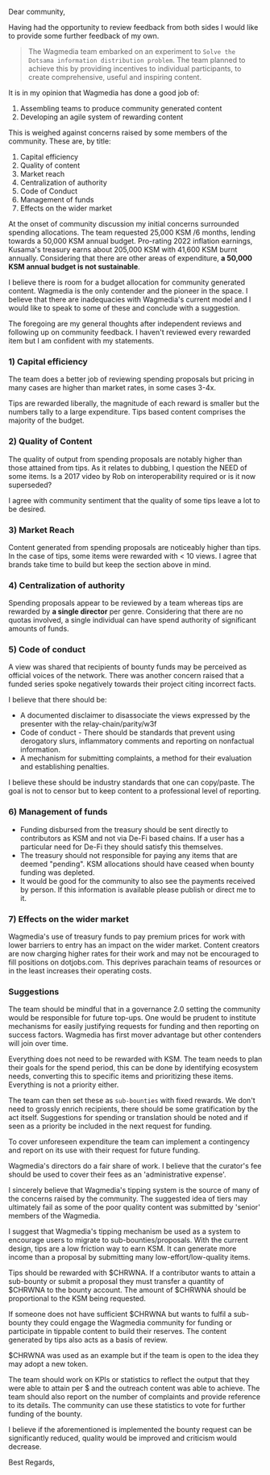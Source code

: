 Dear community,

Having had the opportunity to review feedback from both sides I would like to provide some further feedback of my own.

>The Wagmedia team embarked on an experiment to `Solve the Dotsama information distribution problem`.  The team planned to achieve this by providing incentives to individual participants, to create comprehensive, useful and inspiring content.

It is in my opinion that Wagmedia has done a good job of:

1.  Assembling teams to produce community generated content
2.  Developing an agile system of rewarding content

This is weighed against concerns raised by some members of the community. These are, by title:

1.  Capital efficiency
2.  Quality of content
3.  Market reach
4.  Centralization of authority
5.  Code of Conduct
6.  Management of funds
7.  Effects on the wider market
   
At the onset of community discussion my initial concerns surrounded spending allocations.  The team requested 25,000 KSM /6 months, lending towards a 50,000 KSM annual budget.  Pro-rating 2022 inflation earnings, Kusama's treasury earns about 205,000 KSM with 41,600 KSM burnt annually.  Considering that there are other areas of expenditure, **a 50,000 KSM annual budget is not sustainable**.

 I believe there is room for a budget allocation for community generated content. Wagmedia is the only contender and the pioneer in the space.  I believe that there are inadequacies with Wagmedia's current model and I would like to speak to some of these and conclude with a suggestion.

 The foregoing are my general thoughts after independent reviews and following up on community feedback.  I haven't reviewed every rewarded item but I am confident with my statements.

### 1) Capital efficiency

The team does a better job of reviewing spending proposals but pricing in many cases are higher than market rates, in some cases 3-4x.  

Tips are rewarded liberally, the magnitude of each reward is smaller but the numbers tally to a large expenditure.  Tips based content comprises the majority of the budget.

### 2) Quality of Content

The quality of output from spending proposals are notably higher than those attained from tips.  As it relates to dubbing, I question the NEED of some items.  Is a 2017 video by Rob on interoperability required or is it now superseded?  

I agree with community sentiment that the quality of some tips leave a lot to be desired.

### 3) Market Reach

Content generated from spending proposals are noticeably higher than tips.  In the case of tips, some items were rewarded with < 10 views.  I agree that brands take time to build but keep the section above in mind.

### 4) Centralization of authority

Spending proposals appear to be reviewed by a team whereas tips are rewarded by **a single director** per genre.  Considering that there are no quotas involved, a single individual can have spend authority of significant amounts of funds.

### 5) Code of conduct

A view was shared that recipients of bounty funds may be perceived as official voices of the network.  There was another concern raised that a funded series spoke negatively towards their project citing incorrect facts.

I believe that there should be:

-   A documented disclaimer to disassociate the views expressed by the presenter with the relay-chain/parity/w3f
-   Code of conduct - There should be standards that prevent using derogatory slurs, inflammatory comments and reporting on nonfactual information. 
-   A mechanism for submitting complaints, a method for their evaluation and establishing penalties. 

I believe these should be industry standards that one can copy/paste.  The goal is not to censor but to keep content to a professional level of reporting.

### 6) Management of funds

- Funding disbursed from the treasury should be sent directly to contributors as KSM and not via De-Fi based chains.  If a user has a particular need for De-Fi they should satisfy this themselves.
- The treasury should not responsible for paying any items that are deemed "pending".  KSM allocations should have ceased when bounty funding was depleted.
- It would be good for the community to also see the payments received by person.  If this information is available please publish or direct me to it.


### 7) Effects on the wider market

Wagmedia's use of treasury funds to pay premium prices for work with lower barriers to entry has an impact on the wider market.  Content creators are now charging higher rates for their work and may not be encouraged to fill positions on dotjobs.com.  This deprives parachain teams of resources or in the least increases their operating costs.

### Suggestions

The team should be mindful that in a governance 2.0 setting the community would be responsible for future top-ups.  One would be prudent to institute mechanisms for easily justifying requests for funding and then reporting on success factors.  Wagmedia has first mover advantage but other contenders will join over time.

Everything does not need to be rewarded with KSM.  The team needs to plan their goals for the spend period, this can be done by identifying ecosystem needs, converting this to specific items and prioritizing these items.  Everything is not a priority either.

The team can then set these as `sub-bounties` with fixed rewards.  We don't need to grossly enrich recipients, there should be some gratification by the act itself.  Suggestions for spending or translation should be noted and if seen as a priority be included in the next request for funding. 

To cover unforeseen expenditure the team can implement a contingency and report on its use with their request for future funding.  

Wagmedia's directors do a fair share of work.  I believe that the curator's fee should be used to cover their fees as an 'administrative expense'.

I sincerely believe that Wagmedia's tipping system is the source of many of the concerns raised by the community.  The suggested idea of tiers may ultimately fail as some of the poor quality content was submitted by 'senior' members of the Wagmedia.

I suggest that Wagmedia's tipping mechanism be used as a system to encourage users to migrate to sub-bounties/proposals.  With the current design, tips are a low friction way to earn KSM.  It can generate more income than a proposal by submitting many low-effort/low-quality items.   

Tips should be rewarded with $CHRWNA.  If a contributor wants to attain a sub-bounty or submit a proposal they must transfer a quantity of $CHRWNA to the bounty account.  The amount of $CHRWNA should be proportional to the KSM being requested.

If someone does not have sufficient $CHRWNA but wants to fulfil a sub-bounty they could engage the Wagmedia community for funding or participate in tippable content to build their reserves.  The content generated by tips also acts as a basis of review.  

 $CHRWNA was used as an example but if the team is open to the idea they may adopt a new token.

 The team should work on KPIs or statistics to reflect the output that they were able to attain per $ and the outreach content was able to achieve.  The team should also report on the number of complaints and provide reference to its details.  The community can use these statistics to vote for further funding of the bounty.  

 I believe if the aforementioned is implemented the bounty request can be significantly reduced, quality would be improved and criticism would decrease.

 Best Regards,
 































